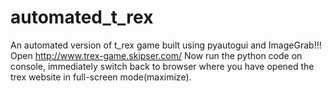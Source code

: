 # automated_t_rex
An automated version of t_rex game built using pyautogui and ImageGrab!!!
Open http://www.trex-game.skipser.com/
Now run the python code on console, immediately switch back to browser where you have opened the trex website in full-screen mode(maximize).
